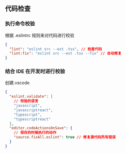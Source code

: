 ## 代码检查

### 执行命令校验

根据 .eslintrc 规则来对代码进行校验

```package.json
{
  "lint": "eslint src --ext .tsx", // 检查代码
  "lint:fix": "eslint src --ext .tsx --fix" // 自动修复
}
```

### 结合 IDE 在开发时进行校验

创建.vscode

```json
{
  "eslint.validate": [
    // 校验的语言
    "javascript",
    "javascriptreact",
    "typescript",
    "typescriptreact"
  ],
  "editor.codeActionsOnSave": {
    // 保存的时候执行的动作
    "source.fixAll.eslint": true // 修复源代码所有错误
  }
}
```
